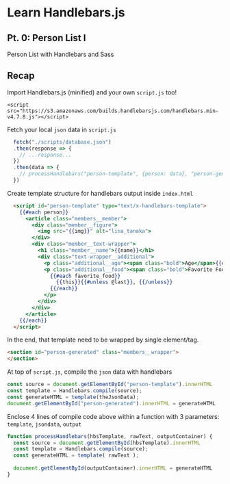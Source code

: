# Learn Handlebars.js
## Pt. 0: Person List I

Person List with Handlebars and Sass

## Recap

Import Handlebars.js (minified) and your own `script.js` too!

`<script src="https://s3.amazonaws.com/builds.handlebarsjs.com/handlebars.min-v4.7.8.js"></script>`

Fetch your local `json` data in `script.js`

```js
  fetch("./scripts/database.json")
  .then(response => {
    // ...response...
  })
  .then(data => {
    // processHandlebars("person-template", {person: data}, "person-generated")
  })
```

Create template structure for handlebars output inside `index.html`

```html
  <script id="person-template" type="text/x-handlebars-template">
    {{#each person}}
      <article class="members__member">
        <div class="member__figure">
          <img src="{{img}}" alt="lina_tanaka">
        </div>
        <div class="member__text-wrapper">
          <h1 class="member__name">{{name}}</h1>
          <div class="text-wrapper__additional">
            <p class="additional__age"><span class="bold">Age</span>{{calcAge birth_date name}}</p>
            <p class="additional__food"><span class="bold">Favorite Food</span>
              {{#each favorite_food}}
                {{this}}{{#unless @last}}, {{/unless}}
              {{/each}}
            </p>
          </div>
        </div>
      </article>
    {{/each}}
  </script>
```

In the end, that template need to be wrapped by single element/tag.

```html
<section id="person-generated" class="members__wrapper">
</section>
```

At top of `script.js`, compile the `json` data with handlebars

```js
const source = document.getElementById("person-template").innerHTML
const template = Handlebars.compile(source);
const generateHTML = template(theJsonData);
document.getElementById("person-generated").innerHTML = generateHTML
```

Enclose 4 lines of compile code above within a function with 3 parameters: `template`, `jsondata`, `output`

```js
function processHandlebars(hbsTemplate, rawText, outputContainer) {
  const source = document.getElementById(hbsTemplate).innerHTML
  const template = Handlebars.compile(source);
  const generateHTML = template( rawText );
  
  document.getElementById(outputContainer).innerHTML = generateHTML
}
```
